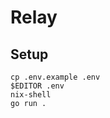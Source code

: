 <!--
SPDX-FileCopyrightText: 2024 Mass Labs

SPDX-License-Identifier: GPL-3.0-or-later
-->

#  Relay

## Setup

```
cp .env.example .env
$EDITOR .env
nix-shell
go run .
```
